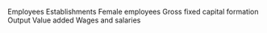 Employees
Establishments
Female employees
Gross fixed capital formation
Output
Value added
Wages and salaries